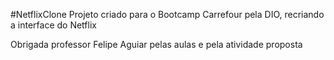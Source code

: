 #NetflixClone
Projeto criado para o Bootcamp Carrefour pela DIO, recriando a interface do Netflix

Obrigada professor  Felipe Aguiar pelas aulas e pela atividade proposta
